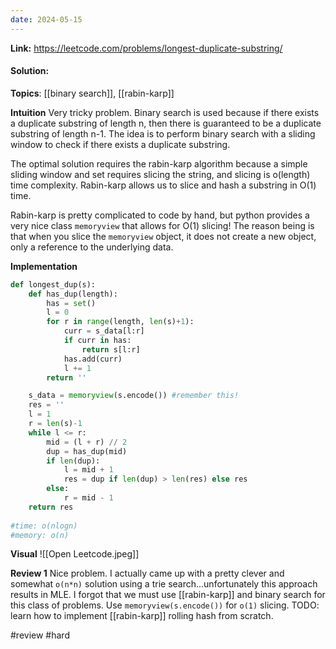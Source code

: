 ```yaml
---
date: 2024-05-15
---
```

**Link:** https://leetcode.com/problems/longest-duplicate-substring/
#### Solution:

**Topics**: [[binary search]], [[rabin-karp]]

**Intuition**
 Very tricky problem. Binary search is used because if there exists a duplicate substring of length n, then there is guaranteed to be a duplicate substring of length n-1. The idea is to perform binary search with a sliding window to check if there exists a duplicate substring.

The optimal solution requires the rabin-karp algorithm because a simple sliding window and set requires slicing the string, and slicing is o(length) time complexity. Rabin-karp allows us to slice and hash a substring in O(1) time. 

Rabin-karp is pretty complicated to code by hand, but python provides a very nice class `memoryview` that allows for O(1) slicing! The reason being is that when you slice the `memoryview` object, it does not create a new object, only a reference to the underlying data.

**Implementation**
```python
def longest_dup(s):
	def has_dup(length):
		has = set()
		l = 0
		for r in range(length, len(s)+1):
			curr = s_data[l:r]
			if curr in has:
				return s[l:r]
			has.add(curr)
			l += 1
		return ''

	s_data = memoryview(s.encode()) #remember this!
	res = ''
	l = 1
	r = len(s)-1
	while l <= r:
		mid = (l + r) // 2
		dup = has_dup(mid)
		if len(dup):
			l = mid + 1
			res = dup if len(dup) > len(res) else res
		else:
			r = mid - 1
	return res
	
#time: o(nlogn)
#memory: o(n)
```

**Visual** 
![[Open Leetcode.jpeg]]

**Review 1**
Nice problem. I actually came up with a pretty clever and somewhat `o(n*n)` solution using a trie search...unfortunately this approach results in MLE. I forgot that we must use [[rabin-karp]] and binary search for this class of problems. Use `memoryview(s.encode())` for `o(1)` slicing. TODO: learn how to implement [[rabin-karp]] rolling hash from scratch. 

#review 
#hard 

